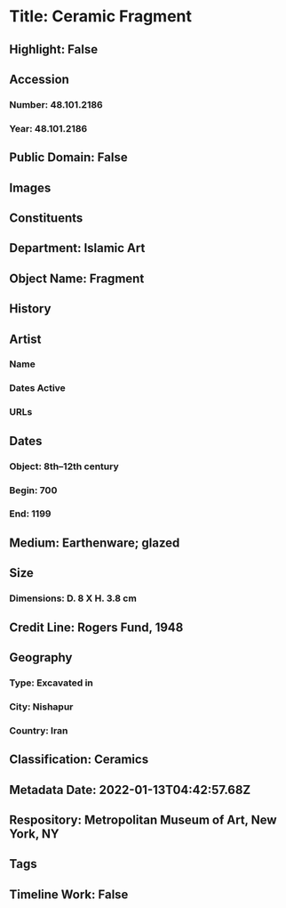 # Title: Ceramic Fragment
## Highlight: False
## Accession
### Number: 48.101.2186
### Year: 48.101.2186
## Public Domain: False
## Images
## Constituents
## Department: Islamic Art
## Object Name: Fragment
## History
## Artist
### Name
### Dates Active
### URLs
## Dates
### Object: 8th–12th century
### Begin: 700
### End: 1199
## Medium: Earthenware; glazed
## Size
### Dimensions: D. 8 X H. 3.8 cm
## Credit Line: Rogers Fund, 1948
## Geography
### Type: Excavated in
### City: Nishapur
### Country: Iran
## Classification: Ceramics
## Metadata Date: 2022-01-13T04:42:57.68Z
## Respository: Metropolitan Museum of Art, New York, NY
## Tags
## Timeline Work: False